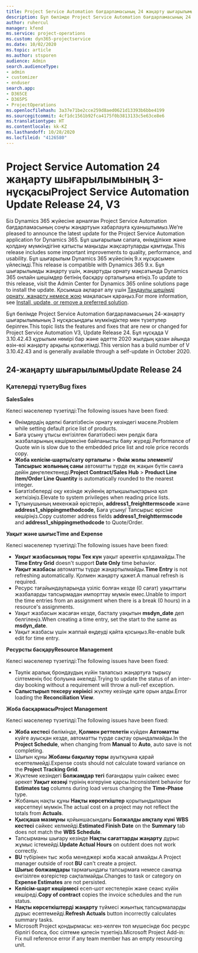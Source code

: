 ```yaml
---
title: Project Service Automation бағдарламасының 24 жаңарту шығарылымы 3-нұсқасындағы жаңалықтар немесе өзгерістер
description: Бұл бөлімде Project Service Automation бағдарламасының 24 жаңарту шығарылымының 3 нұсқасындағы қолжетімді мүмкіндіктер мен түзетулер берілген.
author: ruhercul
manager: kfend
ms.service: project-operations
ms.custom: dyn365-projectservice
ms.date: 10/02/2020
ms.topic: article
ms.author: stsporen
audience: Admin
search.audienceType:
- admin
- customizer
- enduser
search.app:
- D365CE
- D365PS
- ProjectOperations
ms.openlocfilehash: 3a37e71be2cce259d8aed0621d13393b6bbe4199
ms.sourcegitcommit: 4cf1dc1561b92fca4175f0b3813133c5e63ce8e6
ms.translationtype: HT
ms.contentlocale: kk-KZ
ms.lasthandoff: 10/28/2020
ms.locfileid: "4126580"
---
```

# <a name="project-service-automation-update-release-24-v3"></a><span data-ttu-id="4d621-103">Project Service Automation 24 жаңарту шығарылымының 3-нұсқасы</span><span class="sxs-lookup"><span data-stu-id="4d621-103">Project Service Automation Update Release 24, V3</span></span>

<span data-ttu-id="4d621-104">Біз Dynamics 365 жүйесіне арналған Project Service Automation бағдарламасының соңғы жаңартуын хабарлауға қуаныштымыз.</span><span class="sxs-lookup"><span data-stu-id="4d621-104">We’re pleased to announce the latest update for the Project Service Automation application for Dynamics 365.</span></span> <span data-ttu-id="4d621-105">Бұл шығарылым сапаға, өнімділікке және қолдану мүмкіндігіне қатысты маңызды жақсартуларды қамтиды.</span><span class="sxs-lookup"><span data-stu-id="4d621-105">This release includes some important improvements to quality, performance, and usability.</span></span> <span data-ttu-id="4d621-106">Бұл шығарылым Dynamics 365 жүйесінің 9.x нұсқасымен үйлесімді.</span><span class="sxs-lookup"><span data-stu-id="4d621-106">This release is compatible with Dynamics 365 9.x.</span></span> <span data-ttu-id="4d621-107">Бұл шығарылымды жаңарту үшін, жаңартуды орнату мақсатында Dynamics 365 онлайн шешімдер бетінің басқару орталығына өтіңіз.</span><span class="sxs-lookup"><span data-stu-id="4d621-107">To update to this release, visit the Admin Center for Dynamics 365 online solutions page to install the update.</span></span> <span data-ttu-id="4d621-108">Қосымша ақпарат алу үшін [Таңдаулы шешімді орнату, жаңарту немесе жою](https://docs.microsoft.com/power-platform/admin/install-remove-preferred-solution) мақаласын қараңыз.</span><span class="sxs-lookup"><span data-stu-id="4d621-108">For more information, see [Install, update, or remove a preferred solution](https://docs.microsoft.com/power-platform/admin/install-remove-preferred-solution).</span></span>

<span data-ttu-id="4d621-109">Бұл бөлімде Project Service Automation бағдарламасының 24-жаңарту шығарылымының 3 нұсқасындағы мүмкіндіктер мен түзетулер берілген.</span><span class="sxs-lookup"><span data-stu-id="4d621-109">This topic lists the features and fixes that are new or changed for Project Service Automation V3, Update Release 24.</span></span> <span data-ttu-id="4d621-110">Бұл нұсқада V 3.10.42.43 құрылым нөмірі бар және әдетте 2020 жылдың қазан айында өзін-өзі жаңарту арқылы қолжетімді.</span><span class="sxs-lookup"><span data-stu-id="4d621-110">This version has a build number of V 3.10.42.43 and is generally available through a self-update in October 2020.</span></span>

## <a name="update-release-24"></a><span data-ttu-id="4d621-111">24-жаңарту шығарылымы</span><span class="sxs-lookup"><span data-stu-id="4d621-111">Update Release 24</span></span>

### <a name="bug-fixes"></a><span data-ttu-id="4d621-112">Қателерді түзету</span><span class="sxs-lookup"><span data-stu-id="4d621-112">Bug fixes</span></span>

<span data-ttu-id="4d621-113">**Sales**</span><span class="sxs-lookup"><span data-stu-id="4d621-113">**Sales**</span></span>

<span data-ttu-id="4d621-114">Келесі мәселелер түзетілді:</span><span class="sxs-lookup"><span data-stu-id="4d621-114">The following issues have been fixed:</span></span>

- <span data-ttu-id="4d621-115">Өнімдердің әдепкі бағатізбесін орнату кезіндегі мәселе.</span><span class="sxs-lookup"><span data-stu-id="4d621-115">Problem while setting default price list of products.</span></span>
- <span data-ttu-id="4d621-116">Баға ұсыну ұтысы енгізілген бағатізбесі мен рөлдік баға жазбаларының көшірмесіне байланысты баяу жүреді.</span><span class="sxs-lookup"><span data-stu-id="4d621-116">Performance of Quote win is slow due to the embedded price list and role price records copy.</span></span>
- <span data-ttu-id="4d621-117">**Жоба келісім-шарты/сату орталығы** > **Өнім жолы элементі/Тапсырыс жолының саны** автоматты түрде ең жақын бүтін санға дейін дөңгелектенеді.</span><span class="sxs-lookup"><span data-stu-id="4d621-117">**Project Contract/Sales Hub** > **Product Line Item/Order Line Quantity** is automatically rounded to the nearest integer.</span></span>
- <span data-ttu-id="4d621-118">Бағатізбелерді оқу кезінде жүйенің артықшылықтарына қол жеткізіңіз.</span><span class="sxs-lookup"><span data-stu-id="4d621-118">Elevate to system privileges when reading price lists.</span></span>
- <span data-ttu-id="4d621-119">Тұтынушының мекенжай өрістерін, **address1_freighttermscode** және **address1_shippingmethodcode**, Баға ұсыну/ Тапсырыс өрісіне көшіріңіз.</span><span class="sxs-lookup"><span data-stu-id="4d621-119">Copy customer address fields **address1_freighttermscode** and **address1_shippingmethodcode** to Quote/Order.</span></span> 


<span data-ttu-id="4d621-120">**Уақыт және шығыс**</span><span class="sxs-lookup"><span data-stu-id="4d621-120">**Time and Expense**</span></span>

<span data-ttu-id="4d621-121">Келесі мәселелер түзетілді:</span><span class="sxs-lookup"><span data-stu-id="4d621-121">The following issues have been fixed:</span></span>

- <span data-ttu-id="4d621-122">**Уақыт жазбасының торы** **Тек күн** уақыт әрекетін қолдамайды.</span><span class="sxs-lookup"><span data-stu-id="4d621-122">The **Time Entry Grid** doesn't support **Date Only** time behavior.</span></span>
- <span data-ttu-id="4d621-123">**Уақыт жазбасы** автоматты түрде жаңартылмайды.</span><span class="sxs-lookup"><span data-stu-id="4d621-123">**Time Entry** is not refreshing automatically.</span></span> <span data-ttu-id="4d621-124">Қолмен жаңарту қажет.</span><span class="sxs-lookup"><span data-stu-id="4d621-124">A manual refresh is required.</span></span>
- <span data-ttu-id="4d621-125">Ресурс тағайындауларында үзіліс болған кезде (0 сағат) уақыттағы жазбаларды тапсырмадан импорттау мүмкін емес.</span><span class="sxs-lookup"><span data-stu-id="4d621-125">Unable to import the time entries from an assignment when there is a break (0 hours) in a resource's assignments.</span></span>
- <span data-ttu-id="4d621-126">Уақыт жазбасын жасаған кезде, басталу уақытын **msdyn_date** деп белгілеңіз.</span><span class="sxs-lookup"><span data-stu-id="4d621-126">When creating a time entry, set the start to the same as **msdyn_date**.</span></span>
- <span data-ttu-id="4d621-127">Уақыт жазбасы үшін жаппай өңдеуді қайта қосыңыз.</span><span class="sxs-lookup"><span data-stu-id="4d621-127">Re-enable bulk edit for time entry.</span></span>

<span data-ttu-id="4d621-128">**Ресурсты басқару**</span><span class="sxs-lookup"><span data-stu-id="4d621-128">**Resource Management**</span></span>

<span data-ttu-id="4d621-129">Келесі мәселелер түзетілді:</span><span class="sxs-lookup"><span data-stu-id="4d621-129">The following issues have been fixed:</span></span>

- <span data-ttu-id="4d621-130">Тәулік аралық брондаудың күйін талапсыз жаңартуға тырысу сілтеменің бос болуына әкеледі.</span><span class="sxs-lookup"><span data-stu-id="4d621-130">Trying to update the status of an inter-day booking without a requirement will throw a null-ref exception.</span></span>
- <span data-ttu-id="4d621-131">**Салыстырып тексеру көрінісі** жүктеу кезінде қате орын алды.</span><span class="sxs-lookup"><span data-stu-id="4d621-131">Error loading the **Reconciliation View**.</span></span>


<span data-ttu-id="4d621-132">**Жоба басқармасы**</span><span class="sxs-lookup"><span data-stu-id="4d621-132">**Project Management**</span></span>

<span data-ttu-id="4d621-133">Келесі мәселелер түзетілді:</span><span class="sxs-lookup"><span data-stu-id="4d621-133">The following issues have been fixed:</span></span>

- <span data-ttu-id="4d621-134">**Жоба кестесі** бөлімінде, **Қолмен реттелетін** күйден **Автоматты** күйге ауысқан кезде, автоматты түрде сақтау орындалмайды.</span><span class="sxs-lookup"><span data-stu-id="4d621-134">In the **Project Schedule**, when changing from **Manual** to **Auto**, auto save is not completing.</span></span>
- <span data-ttu-id="4d621-135">Шығын құны **Жобаны бақылау торы** ауытқуына қарай есептелмейді.</span><span class="sxs-lookup"><span data-stu-id="4d621-135">Expense costs should not calculate toward variance on the **Project Tracking Grid**.</span></span>
- <span data-ttu-id="4d621-136">Жүктеме кезіндегі **Болжамдар тегі** бағандары үшін сәйкес емес әрекет **Уақыт кезеңі** түрінің өзгеруіне қарсы.</span><span class="sxs-lookup"><span data-stu-id="4d621-136">Inconsistent behavior for **Estimates tag** columns during load versus changing the **Time-Phase** type.</span></span>
- <span data-ttu-id="4d621-137">Жобаның нақты құны **Нақты көрсеткіштер** қорытындыларын көрсетпеуі мүмкін.</span><span class="sxs-lookup"><span data-stu-id="4d621-137">The actual cost on a project may not reflect the totals from **Actuals**.</span></span>
- <span data-ttu-id="4d621-138">**Қысқаша мазмұны** қойыншасындағы **Болжалды аяқталу күні** **WBS кестесі** сәйкес келмейді.</span><span class="sxs-lookup"><span data-stu-id="4d621-138">**Estimated Finish Date** on the **Summary** tab does not match the **WBS Schedule**.</span></span>
- <span data-ttu-id="4d621-139">Тапсырманы шығару кезінде **Нақты сағаттарды жаңарту** дұрыс жұмыс істемейді.</span><span class="sxs-lookup"><span data-stu-id="4d621-139">**Update Actual Hours** on outdent does not work correctly.</span></span>
- <span data-ttu-id="4d621-140">**BU** түбірінен тыс жоба менеджері жоба жасай алмайды.</span><span class="sxs-lookup"><span data-stu-id="4d621-140">A Project manager outside of root **BU** can't create a project.</span></span>
- <span data-ttu-id="4d621-141">**Шығыс болжамдары** тармағындағы тапсырмаға немесе санатқа енгізілген өзгерістер сақталмайды.</span><span class="sxs-lookup"><span data-stu-id="4d621-141">Changes to task or category on **Expense Estimates** are not persisted.</span></span>
- <span data-ttu-id="4d621-142">**Келісім-шарт көшірмесі** есеп-шот кестелерін және сеанс күйін көшіреді.</span><span class="sxs-lookup"><span data-stu-id="4d621-142">**Copy of contract** copies the invoice schedules and the run status.</span></span>
- <span data-ttu-id="4d621-143">**Нақты көрсеткіштерді жаңарту** түймесі жиынтық тапсырмаларды дұрыс есептемейді.</span><span class="sxs-lookup"><span data-stu-id="4d621-143">**Refresh Actuals** button incorrectly calculates summary tasks.</span></span>
- <span data-ttu-id="4d621-144">Microsoft Project қондырмасы: кез-келген топ мүшесінде бос ресурс бірлігі болса, бос сілтеме қатесін түзетіңіз.</span><span class="sxs-lookup"><span data-stu-id="4d621-144">Microsoft Project Add-in: Fix null reference error if any team member has an empty resourcing unit.</span></span>

